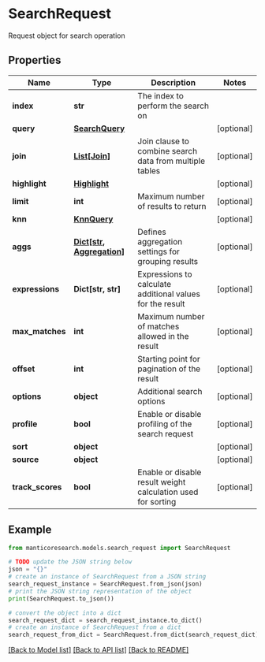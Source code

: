 # SearchRequest

Request object for search operation

## Properties

Name | Type | Description | Notes
------------ | ------------- | ------------- | -------------
**index** | **str** | The index to perform the search on | 
**query** | [**SearchQuery**](SearchQuery.md) |  | [optional] 
**join** | [**List[Join]**](Join.md) | Join clause to combine search data from multiple tables | [optional] 
**highlight** | [**Highlight**](Highlight.md) |  | [optional] 
**limit** | **int** | Maximum number of results to return | [optional] 
**knn** | [**KnnQuery**](KnnQuery.md) |  | [optional] 
**aggs** | [**Dict[str, Aggregation]**](Aggregation.md) | Defines aggregation settings for grouping results | [optional] 
**expressions** | **Dict[str, str]** | Expressions to calculate additional values for the result | [optional] 
**max_matches** | **int** | Maximum number of matches allowed in the result | [optional] 
**offset** | **int** | Starting point for pagination of the result | [optional] 
**options** | **object** | Additional search options | [optional] 
**profile** | **bool** | Enable or disable profiling of the search request | [optional] 
**sort** | **object** |  | [optional] 
**source** | **object** |  | [optional] 
**track_scores** | **bool** | Enable or disable result weight calculation used for sorting | [optional] 

## Example

```python
from manticoresearch.models.search_request import SearchRequest

# TODO update the JSON string below
json = "{}"
# create an instance of SearchRequest from a JSON string
search_request_instance = SearchRequest.from_json(json)
# print the JSON string representation of the object
print(SearchRequest.to_json())

# convert the object into a dict
search_request_dict = search_request_instance.to_dict()
# create an instance of SearchRequest from a dict
search_request_from_dict = SearchRequest.from_dict(search_request_dict)
```
[[Back to Model list]](../README.md#documentation-for-models) [[Back to API list]](../README.md#documentation-for-api-endpoints) [[Back to README]](../README.md)



